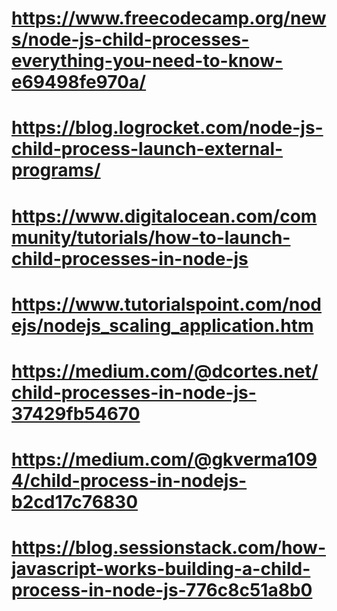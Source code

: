 # https://www.freecodecamp.org/news/node-js-child-processes-everything-you-need-to-know-e69498fe970a/

# https://blog.logrocket.com/node-js-child-process-launch-external-programs/

# https://www.digitalocean.com/community/tutorials/how-to-launch-child-processes-in-node-js

# https://www.tutorialspoint.com/nodejs/nodejs_scaling_application.htm

# https://medium.com/@dcortes.net/child-processes-in-node-js-37429fb54670

# https://medium.com/@gkverma1094/child-process-in-nodejs-b2cd17c76830

# https://blog.sessionstack.com/how-javascript-works-building-a-child-process-in-node-js-776c8c51a8b0
